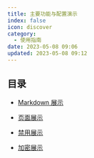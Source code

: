 ```yaml
---
title: 主要功能与配置演示
index: false
icon: discover
category:
  - 使用指南
date: 2023-05-08 09:06
updated: 2023-05-08 09:12
---
```


## 目录

- [Markdown 展示](markdown.md)

- [页面展示](page.md)

- [禁用展示](disable.md)

- [加密展示](encrypt.md)
